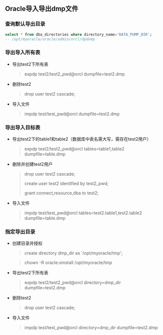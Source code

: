 ## **Oracle导入导出dmp文件**

### 查询默认导出目录

```sql
select * from dba_directories where directory_name='DATA_PUMP_DIR';
-- /opt/myoracle/oracle/admin/orcl/dpdump
```

### 导出导入所有表

- 导出test2下所有表

  > expdp test2/test2_pwd@orcl dumpfile=test2.dmp

- 删除test2

  > drop user test2 cascade;

- 导入文件

  > impdp test/test_pwd@orcl dumpfile=test2.dmp

### 导出导入目标表

- 导出test2下的table1和table2（数据库中表名需大写，需存在test2用户）

  > expdp test2/test2_pwd@orcl tables=table1,table2 dumpfile=table.dmp

- 删除并创建test2用户

  > drop user test2 cascade;
  >
  > create user test2 identified by test2_pwd;
  >
  > grant connect,resource,dba to test2;

- 导入文件

  > impdp test/test_pwd@orcl tables=test2.table1,test2.table2 dumpfile=table.dmp

### 指定导出目录

- 创建目录并授权

  > create directory dmp_dir as '/opt/myoracle/tmp';

  > chown -R oracle:oinstall /opt/myoracle/tmp

- 导出test2下所有表

  > expdp test2/test2_pwd@orcl directory=dmp_dir dumpfile=test2.dmp

- 删除test2

  > drop user test2 cascade;

- 导入文件

  > impdp test/test_pwd@orcl directory=dmp_dir dumpfile=test2.dmp